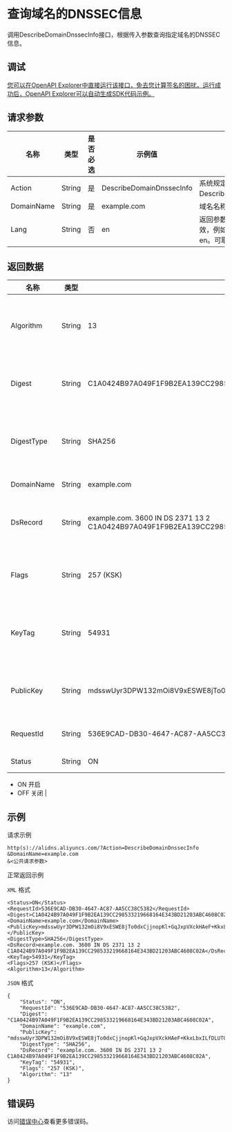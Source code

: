 # 查询域名的DNSSEC信息

调用DescribeDomainDnssecInfo接口，根据传入参数查询指定域名的DNSSEC信息。

## 调试

[您可以在OpenAPI Explorer中直接运行该接口，免去您计算签名的困扰。运行成功后，OpenAPI Explorer可以自动生成SDK代码示例。](https://api.aliyun.com/#product=Alidns&api=DescribeDomainDnssecInfo&type=RPC&version=2015-01-09)

## 请求参数

|名称|类型|是否必选|示例值|描述|
|--|--|----|---|--|
|Action|String|是|DescribeDomainDnssecInfo|系统规定参数。取值：DescribeDomainDnssecInfo。 |
|DomainName|String|是|example.com|域名名称。 |
|Lang|String|否|en|返回参数语言，仅个别参数生效，例如：地域。默认值为en。可取：en，zh，ja。 |

## 返回数据

|名称|类型|示例值|描述|
|--|--|---|--|
|Algorithm|String|13|算法类型（如果Dnssec开启则返回）。 |
|Digest|String|C1A0424B97A049F1F9B2EA139CC298533219668164E343BD21203ABC4608C02A|摘要（如果Dnssec开启则返回）。 |
|DigestType|String|SHA256|摘要类型（如果Dnssec开启则返回）。 |
|DomainName|String|example.com|域名名称。 |
|DsRecord|String|example.com. 3600 IN DS 2371 13 2 C1A0424B97A049F1F9B2EA139CC298533219668164E343BD21203ABC4608C02A|DS记录（如果Dnssec开启则返回）。 |
|Flags|String|257 \(KSK\)|标志（如果Dnssec开启则返回）。 |
|KeyTag|String|54931|密钥标签（如果Dnssec开启则返回）。 |
|PublicKey|String|mdsswUyr3DPW132mOi8V9xESWE8jTo0dxCjjnopKl+GqJxpVXckHAeF+KkxLbxILfDLUT0rAK9iUzy1L53eKGQ==|公钥（如果Dnssec开启则返回）。 |
|RequestId|String|536E9CAD-DB30-4647-AC87-AA5CC38C5382|唯一请求识别码。 |
|Status|String|ON|Dnssec状态

 -   ON 开启
-   OFF 关闭 |

## 示例

请求示例

```
http(s)://alidns.aliyuncs.com/?Action=DescribeDomainDnssecInfo
&DomainName=example.com
&<公共请求参数>
```

正常返回示例

`XML` 格式

```
<Status>ON</Status>
<RequestId>536E9CAD-DB30-4647-AC87-AA5CC38C5382</RequestId>
<Digest>C1A0424B97A049F1F9B2EA139CC298533219668164E343BD21203ABC4608C02A</Digest>
<DomainName>example.com</DomainName>
<PublicKey>mdsswUyr3DPW132mOi8V9xESWE8jTo0dxCjjnopKl+GqJxpVXckHAeF+KkxLbxILfDLUT0rAK9iUzy1L53eKGQ==</PublicKey>
<DigestType>SHA256</DigestType>
<DsRecord>example.com. 3600 IN DS 2371 13 2 C1A0424B97A049F1F9B2EA139CC298533219668164E343BD21203ABC4608C02A</DsRecord>
<KeyTag>54931</KeyTag>
<Flags>257 (KSK)</Flags>
<Algorithm>13</Algorithm>
```

`JSON` 格式

```
{
	"Status": "ON",
	"RequestId": "536E9CAD-DB30-4647-AC87-AA5CC38C5382",
	"Digest": "C1A0424B97A049F1F9B2EA139CC298533219668164E343BD21203ABC4608C02A",
	"DomainName": "example.com",
	"PublicKey": "mdsswUyr3DPW132mOi8V9xESWE8jTo0dxCjjnopKl+GqJxpVXckHAeF+KkxLbxILfDLUT0rAK9iUzy1L53eKGQ==",
	"DigestType": "SHA256",
	"DsRecord": "example.com. 3600 IN DS 2371 13 2 C1A0424B97A049F1F9B2EA139CC298533219668164E343BD21203ABC4608C02A",
	"KeyTag": "54931",
	"Flags": "257 (KSK)",
	"Algorithm": "13"
}
```

## 错误码

访问[错误中心](https://error-center.aliyun.com/status/product/Alidns)查看更多错误码。


